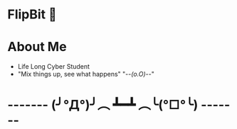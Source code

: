 # FlipBit 👻

# About Me
* Life Long Cyber Student
* "Mix things up, see what happens" "--_(o.O)_--"

# ------- (╯°Д°)╯︵ ┻━┻ ︵╰(°□°╰) -------






